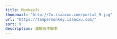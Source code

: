 ```yaml
---
title: MonkeyJs
thumbnail: "http://7u.isaacxu.com/portal_9.jpg"
url: "https://tampermonkey.isaacxu.com/"
sort: 9
description: 油猴插件脚本
---
```

